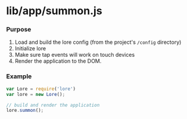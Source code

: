 # lib/app/summon.js

### Purpose

1. Load and build the lore config (from the project's `/config` directory)
2. Initialize lore
3. Make sure tap events will work on touch devices
4. Render the application to the DOM.

### Example

```js
var Lore = require('lore')
var lore = new Lore();

// build and render the application
lore.summon();
```
